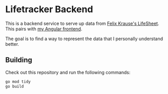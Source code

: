 # Lifetracker Backend

This is a backend service to serve up data from [Felix Krause's
LifeSheet](https://github.com/KrauseFx/FxLifeSheet). This pairs with [my Angular
frontend](https://github.com/b-turchyn/lifetracker-frontend).

The goal is to find a way to represent the data that I personally understand
better.

## Building

Check out this repository and run the following commands:

```bash
go mod tidy
go build
```
